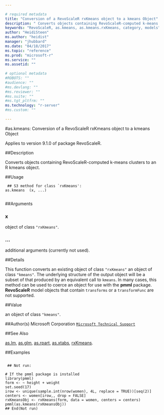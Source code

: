 ```yaml
--- 
 
# required metadata 
title: "Conversion of a RevoScaleR rxKmeans object to a kmeans Object" 
description: " Converts objects containing RevoScaleR-computed k-means clusters to an R kmeans object. " 
keywords: "RevoScaleR, as.kmeans, as.kmeans.rxKmeans, category, models" 
author: "HeidiSteen"
ms.author: "heidist" 
manager: "jhubbard" 
ms.date: "04/18/2017" 
ms.topic: "reference" 
ms.prod: "microsoft-r" 
ms.service: "" 
ms.assetid: "" 
 
# optional metadata 
#ROBOTS: "" 
#audience: "" 
#ms.devlang: "" 
#ms.reviewer: "" 
#ms.suite: "" 
#ms.tgt_pltfrm: "" 
ms.technology: "r-server" 
#ms.custom: "" 
 
--- 
```

 
 
 
 #as.kmeans: Conversion of a RevoScaleR rxKmeans object to a kmeans Object

 Applies to version 9.1.0 of package RevoScaleR.
 
 ##Description
 
Converts objects containing RevoScaleR-computed k-means clusters to an R kmeans object.
 
 
 ##Usage

```   
 ## S3 method for class `rxKmeans':
as.kmeans  (x, ...)
 
```
 
 ##Arguments

   
    
 ### x
 object of class `"rxKmeans"`. 
  
    
 ###  ...
 additional arguments (currently not used). 
  
 
 
 
 ##Details
 
This function converts an existing object of class `"rxKmeans"` an object of
class `"kmeans"`.
The underlying structure of the output object will be a subset of that produced by an equivalent call to
`kmeans`. In many cases, this method can be used to coerce an object
for use with the **pmml** package. **RevoScaleR** model objects that contain
`transforms` or a `transformFunc` are not supported.
 
 
 
 ##Value
 
an object of class `"kmeans"`.
 
 
 ##Author(s)
 Microsoft Corporation [`Microsoft Technical Support`](https://go.microsoft.com/fwlink/?LinkID=698556&clcid=0x409)
 
 
 ##See Also
 
[as.lm](as-lm.md),
[as.glm](as-glm.md),
[as.rpart](as-rpart.md),
[as.xtabs](as-xtabs.md),
[rxKmeans](rxkmeans.md).
   
 
 ##Examples

 ```
   
  ## Not run:
 
# If the pmml package is installed 
library(pmml)
form <- ~ height + weight
set.seed(17)
irow <- unique(sample.int(nrow(women), 4L, replace = TRUE))[seq(2)]
centers <- women[irow,, drop = FALSE]
rxKmeansObj <- rxKmeans(form, data = women, centers = centers)
pmml(as.kmeans(rxKmeansObj))
 ## End(Not run) 
  
 
```
 
 
 
 

